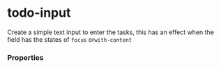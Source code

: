 # todo-input

Create a simple text input to enter the tasks, this has an effect when the field has the states of `focus` or`with-content`

<doc-show-html style-preview="background:black">
    <todo-input></todo-input>
    <todo-input value="with content" placeholder="🎨 custom placeholder"></todo-input>
</doc-show-html>

### Properties

<doc-props selector="todo-input"></doc-props>

<script type="module" src="todo-input.js"></script>
